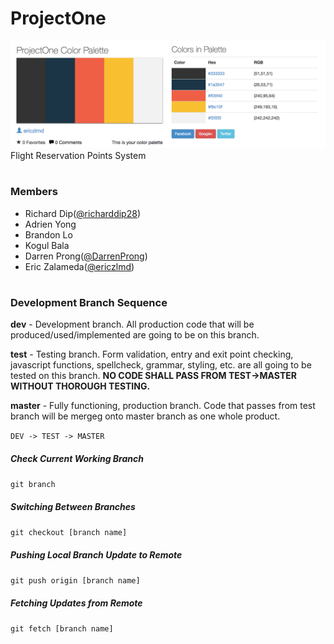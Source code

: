 # ProjectOne
![ProjectOne Color Scheme](./images/scheme.png)
Flight Reservation Points System

#

### Members

 - Richard Dip([@richarddip28](https://github.com/richarddip28))
 - Adrien Yong
 - Brandon Lo
 - Kogul Bala
 - Darren Prong([@DarrenProng](https://github.com/DarrenProng))
 - Eric Zalameda([@ericzlmd](https://github.com/ericzlmd))

#

### Development Branch Sequence  
  
  **dev** - Development branch. All production code that will be produced/used/implemented are going to be on this branch.    

  **test** - Testing branch. Form validation, entry and exit point checking, javascript functions, spellcheck, grammar, styling, etc. are all going to be tested on this branch. **NO CODE SHALL PASS FROM TEST->MASTER WITHOUT THOROUGH TESTING.**
    
  **master** - Fully functioning, production branch. Code that passes from test branch will be mergeg onto master branch as one whole product.  

`DEV -> TEST -> MASTER`  
    
##### Check Current Working Branch  
`git branch`  
  
##### Switching Between Branches  
`git checkout [branch name]`  

##### Pushing Local Branch Update to Remote    
`git push origin [branch name]`  

##### Fetching Updates from Remote  
`git fetch [branch name]`

#  